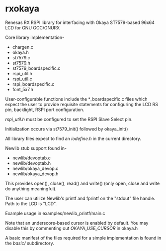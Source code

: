 rxokaya
=======

Renesas RX RSPI library for interfacing with Okaya ST7579-based 96x64 LCD for GNU GCC/GNURX

Core library implementation-
* chargen.c
* okaya.h
* st7579.c
* st7579.h
* st7579_boardspecific.c
* rspi_util.h
* rspi_util.c
* rspi_boardspecific.c
* font_5x7.h

User-configurable functions include the *_boardspecific.c files which expect the user to provide requisite statements for configuring the LCD RS pin, backlight, RSPI port configuration.

_rspi_util.h_ must be configured to set the RSPI Slave Select pin.

Initialization occurs via st7579_init() followed by okaya_init()

All library files expect to find an _iodefine.h_ in the current directory.

Newlib stub support found in-
* newlib/devoptab.c
* newlib/devoptab.h
* newlib/okaya_devop.c
* newlib/okaya_devop.h

This provides open(), close(), read() and write() (only open, close and write do anything meaningful).

The user can utilize Newlib's printf and fprintf on the "stdout" file handle.  Path to the LCD is "LCD".

Example usage in examples/newlib_printf/main.c

Note that an underscore-based cursor is enabled by default.  You may disable this by commenting out _OKAYA_USE_CURSOR_ in okaya.h

A basic manifest of the files required for a simple implementation is found in the _basic/_ subdirectory.
